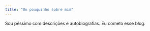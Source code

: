 ```yaml
---
title: "Um pouquinho sobre mim"
---
```


Sou péssimo com descrições e autobiografias. Eu cometo esse blog.
